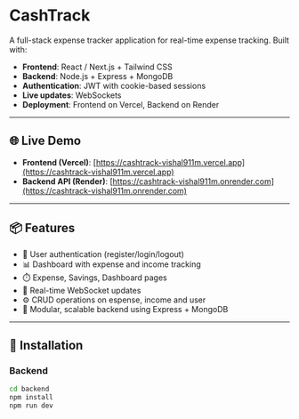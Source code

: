 # CashTrack

A full-stack expense tracker application for real-time expense tracking. Built with:

- **Frontend**: React / Next.js + Tailwind CSS
- **Backend**: Node.js + Express + MongoDB
- **Authentication**: JWT with cookie-based sessions
- **Live updates**: WebSockets
- **Deployment**: Frontend on Vercel, Backend on Render

---

## 🌐 Live Demo

- **Frontend (Vercel)**: [https://cashtrack-vishal911m.vercel.app](https://cashtrack-vishal911m.vercel.app)
- **Backend API (Render)**: [https://cashtrack-vishal911m.onrender.com](https://cashtrack-vishal911m.onrender.com)

---

## 📦 Features

- 🔐 User authentication (register/login/logout)
- 📊 Dashboard with expense and income tracking 
- ⏱️ Expense, Savings, Dashboard pages
- 🧠 Real-time WebSocket updates
- ⚙️ CRUD operations on espense, income and user
- 📁 Modular, scalable backend using Express + MongoDB

---

## 🚀 Installation

### Backend

```bash
cd backend
npm install
npm run dev
